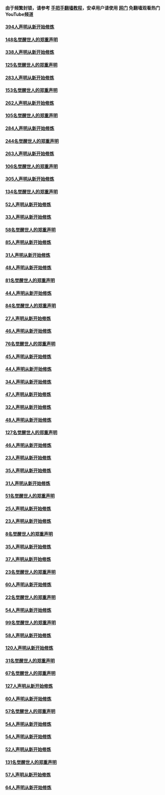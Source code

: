 #### 由于频繁封锁，请参考 [手把手翻墙教程](https://github.com/gfw-breaker/guides/wiki/)，安卓用户请使用 [网门](https://github.com/gfw-breaker/nogfw/blob/master/dl.md?t=05012100) 免翻墙观看热门YouTube频道 

#### [394人声明从新开始修炼](../pages/91/423914.md?t=05012100) 

#### [148名觉醒世人的郑重声明](../pages/91/423913.md?t=05012100) 

#### [338人声明从新开始修炼](../pages/91/423540.md?t=05012100) 

#### [125名觉醒世人的郑重声明](../pages/91/423539.md?t=05012100) 

#### [283人声明从新开始修炼](../pages/91/423296.md?t=05012100) 

#### [153名觉醒世人的郑重声明](../pages/91/423295.md?t=05012100) 

#### [262人声明从新开始修炼](../pages/91/423004.md?t=05012100) 

#### [105名觉醒世人的郑重声明](../pages/91/423003.md?t=05012100) 

#### [284人声明从新开始修炼](../pages/91/422707.md?t=05012100) 

#### [244名觉醒世人的郑重声明](../pages/91/422706.md?t=05012100) 

#### [263人声明从新开始修炼](../pages/91/422553.md?t=05012100) 

#### [106名觉醒世人的郑重声明](../pages/91/422552.md?t=05012100) 

#### [305人声明从新开始修炼](../pages/91/422153.md?t=05012100) 

#### [134名觉醒世人的郑重声明](../pages/91/422152.md?t=05012100) 

#### [52人声明从新开始修炼](../pages/91/421846.md?t=05012100) 

#### [33人声明从新开始修炼](../pages/91/421804.md?t=05012100) 

#### [58名觉醒世人的郑重声明](../pages/91/421845.md?t=05012100) 

#### [85人声明从新开始修炼](../pages/91/421769.md?t=05012100) 

#### [31人声明从新开始修炼](../pages/91/421763.md?t=05012100) 

#### [48人声明从新开始修炼](../pages/91/421605.md?t=05012100) 

#### [81名觉醒世人的郑重声明](../pages/91/421656.md?t=05012100) 

#### [44人声明从新开始修炼](../pages/91/421544.md?t=05012100) 

#### [84名觉醒世人的郑重声明](../pages/91/421543.md?t=05012100) 

#### [27人声明从新开始修炼](../pages/91/421465.md?t=05012100) 

#### [46人声明从新开始修炼](../pages/91/421454.md?t=05012100) 

#### [76名觉醒世人的郑重声明](../pages/91/421453.md?t=05012100) 

#### [45人声明从新开始修炼](../pages/91/421452.md?t=05012100) 

#### [44人声明从新开始修炼](../pages/91/421422.md?t=05012100) 

#### [34人声明从新开始修炼](../pages/91/421322.md?t=05012100) 

#### [47人声明从新开始修炼](../pages/91/421264.md?t=05012100) 

#### [32人声明从新开始修炼](../pages/91/421225.md?t=05012100) 

#### [48人声明从新开始修炼](../pages/91/421202.md?t=05012100) 

#### [127名觉醒世人的郑重声明](../pages/91/421224.md?t=05012100) 

#### [46人声明从新开始修炼](../pages/91/421203.md?t=05012100) 

#### [23人声明从新开始修炼](../pages/91/421138.md?t=05012100) 

#### [35人声明从新开始修炼](../pages/91/421122.md?t=05012100) 

#### [31人声明从新开始修炼](../pages/91/421081.md?t=05012100) 

#### [51名觉醒世人的郑重声明](../pages/91/421080.md?t=05012100) 

#### [25人声明从新开始修炼](../pages/91/421020.md?t=05012100) 

#### [23人声明从新开始修炼](../pages/91/420884.md?t=05012100) 

#### [8名觉醒世人的郑重声明](../pages/91/420883.md?t=05012100) 

#### [35人声明从新开始修炼](../pages/91/420809.md?t=05012100) 

#### [37人声明从新开始修炼](../pages/91/420766.md?t=05012100) 

#### [23名觉醒世人的郑重声明](../pages/91/420765.md?t=05012100) 

#### [60人声明从新开始修炼](../pages/91/420727.md?t=05012100) 

#### [22名觉醒世人的郑重声明](../pages/91/420726.md?t=05012100) 

#### [54人声明从新开始修炼](../pages/91/420529.md?t=05012100) 

#### [99名觉醒世人的郑重声明](../pages/91/420528.md?t=05012100) 

#### [58人声明从新开始修炼](../pages/91/420198.md?t=05012100) 

#### [120人声明从新开始修炼](../pages/91/420141.md?t=05012100) 

#### [31名觉醒世人的郑重声明](../pages/91/420197.md?t=05012100) 

#### [67名觉醒世人的郑重声明](../pages/91/420140.md?t=05012100) 

#### [127人声明从新开始修炼](../pages/91/420082.md?t=05012100) 

#### [60人声明从新开始修炼](../pages/91/420081.md?t=05012100) 

#### [57名觉醒世人的郑重声明](../pages/91/420080.md?t=05012100) 

#### [54人声明从新开始修炼](../pages/91/419533.md?t=05012100) 

#### [54人声明从新开始修炼](../pages/91/419532.md?t=05012100) 

#### [52人声明从新开始修炼](../pages/91/419531.md?t=05012100) 

#### [131名觉醒世人的郑重声明](../pages/91/419530.md?t=05012100) 

#### [57人声明从新开始修炼](../pages/91/419430.md?t=05012100) 

#### [64人声明从新开始修炼](../pages/91/419429.md?t=05012100) 

